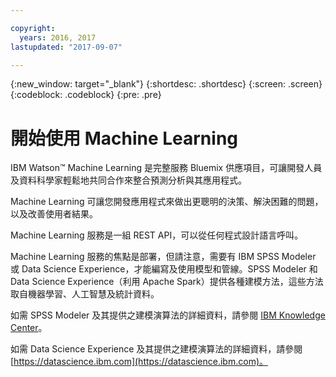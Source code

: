 ```yaml
---

copyright:
  years: 2016, 2017
lastupdated: "2017-09-07"

---
```


{:new_window: target="_blank"}
{:shortdesc: .shortdesc}
{:screen: .screen}
{:codeblock: .codeblock}
{:pre: .pre}

# 開始使用 Machine Learning


IBM Watson™ Machine Learning 是完整服務 Bluemix 供應項目，可讓開發人員及資料科學家輕鬆地共同合作來整合預測分析與其應用程式。

Machine Learning 可讓您開發應用程式來做出更聰明的決策、解決困難的問題，以及改善使用者結果。

Machine Learning 服務是一組 REST API，可以從任何程式設計語言呼叫。

Machine Learning 服務的焦點是部署，但請注意，需要有 IBM SPSS Modeler 或 Data Science
Experience，才能編寫及使用模型和管線。SPSS Modeler 和 Data Science Experience（利用 Apache Spark）提供各種建模方法，這些方法取自機器學習、人工智慧及統計資料。


如需 SPSS Modeler 及其提供之建模演算法的詳細資料，請參閱 [IBM Knowledge
Center]()。

如需 Data Science Experience 及其提供之建模演算法的詳細資料，請參閱 [https://datascience.ibm.com](https://datascience.ibm.com)。
